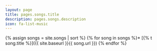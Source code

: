 ```yaml
---
layout: page
title: pages.songs.title
description: pages.songs.description
icon: fa-list-music
---
```

{% assign songs = site.songs | sort %}
{% for song in songs %}* [{% t song.title %}]({{ site.baseurl }}{{ song.url }})
{% endfor %}
